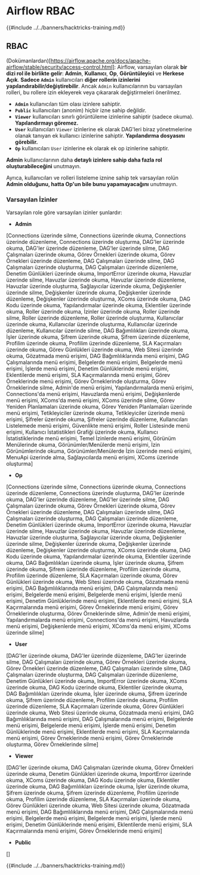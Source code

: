 # Airflow RBAC

{{#include ../../banners/hacktricks-training.md}}

## RBAC

(Dokümanlardan)\[https://airflow.apache.org/docs/apache-airflow/stable/security/access-control.html]: Airflow, varsayılan olarak **bir dizi rol ile birlikte gelir**: **Admin**, **Kullanıcı**, **Op**, **Görüntüleyici** ve **Herkese Açık**. **Sadece `Admin`** kullanıcıları **diğer rollerin izinlerini yapılandırabilir/değiştirebilir**. Ancak `Admin` kullanıcılarının bu varsayılan rolleri, bu rollere izin ekleyerek veya çıkararak değiştirmeleri önerilmez.

- **`Admin`** kullanıcıları tüm olası izinlere sahiptir.
- **`Public`** kullanıcıları (anonim) hiçbir izne sahip değildir.
- **`Viewer`** kullanıcıları sınırlı görüntüleme izinlerine sahiptir (sadece okuma). **Yapılandırmayı göremez.**
- **`User`** kullanıcıları `Viewer` izinlerine ek olarak DAG'leri biraz yönetmelerine olanak tanıyan ek kullanıcı izinlerine sahiptir. **Yapılandırma dosyasını görebilir.**
- **`Op`** kullanıcıları `User` izinlerine ek olarak ek op izinlerine sahiptir.

**Admin** kullanıcılarının daha **detaylı izinlere sahip daha fazla rol oluşturabileceğini** unutmayın.

Ayrıca, kullanıcıları ve rolleri listeleme iznine sahip tek varsayılan rolün **Admin olduğunu, hatta Op'un bile bunu yapamayacağını** unutmayın.

### Varsayılan İzinler

Varsayılan role göre varsayılan izinler şunlardır:

- **Admin**

\[Connections üzerinde silme, Connections üzerinde okuma, Connections üzerinde düzenleme, Connections üzerinde oluşturma, DAG'ler üzerinde okuma, DAG'ler üzerinde düzenleme, DAG'ler üzerinde silme, DAG Çalışmaları üzerinde okuma, Görev Örnekleri üzerinde okuma, Görev Örnekleri üzerinde düzenleme, DAG Çalışmaları üzerinde silme, DAG Çalışmaları üzerinde oluşturma, DAG Çalışmaları üzerinde düzenleme, Denetim Günlükleri üzerinde okuma, ImportError üzerinde okuma, Havuzlar üzerinde silme, Havuzlar üzerinde okuma, Havuzlar üzerinde düzenleme, Havuzlar üzerinde oluşturma, Sağlayıcılar üzerinde okuma, Değişkenler üzerinde silme, Değişkenler üzerinde okuma, Değişkenler üzerinde düzenleme, Değişkenler üzerinde oluşturma, XComs üzerinde okuma, DAG Kodu üzerinde okuma, Yapılandırmalar üzerinde okuma, Eklentiler üzerinde okuma, Roller üzerinde okuma, İzinler üzerinde okuma, Roller üzerinde silme, Roller üzerinde düzenleme, Roller üzerinde oluşturma, Kullanıcılar üzerinde okuma, Kullanıcılar üzerinde oluşturma, Kullanıcılar üzerinde düzenleme, Kullanıcılar üzerinde silme, DAG Bağımlılıkları üzerinde okuma, İşler üzerinde okuma, Şifrem üzerinde okuma, Şifrem üzerinde düzenleme, Profilim üzerinde okuma, Profilim üzerinde düzenleme, SLA Kaçırmaları üzerinde okuma, Görev Günlükleri üzerinde okuma, Web Sitesi üzerinde okuma, Gözatmada menü erişimi, DAG Bağımlılıklarında menü erişimi, DAG Çalışmalarında menü erişimi, Belgelerde menü erişimi, Belgelerde menü erişimi, İşlerde menü erişimi, Denetim Günlüklerinde menü erişimi, Eklentilerde menü erişimi, SLA Kaçırmalarında menü erişimi, Görev Örneklerinde menü erişimi, Görev Örneklerinde oluşturma, Görev Örneklerinde silme, Admin'de menü erişimi, Yapılandırmalarda menü erişimi, Connections'da menü erişimi, Havuzlarda menü erişimi, Değişkenlerde menü erişimi, XComs'da menü erişimi, XComs üzerinde silme, Görev Yeniden Planlamaları üzerinde okuma, Görev Yeniden Planlamaları üzerinde menü erişimi, Tetikleyiciler üzerinde okuma, Tetikleyiciler üzerinde menü erişimi, Şifreler üzerinde okuma, Şifreler üzerinde düzenleme, Kullanıcıları Listelemede menü erişimi, Güvenlikte menü erişimi, Roller Listesinde menü erişimi, Kullanıcı İstatistikleri Grafiği üzerinde okuma, Kullanıcı İstatistiklerinde menü erişimi, Temel İzinlerde menü erişimi, Görünüm Menülerinde okuma, Görünümler/Menülerde menü erişimi, İzin Görünümlerinde okuma, Görünümler/Menülerde İzin üzerinde menü erişimi, MenuApi üzerinde alma, Sağlayıcılarda menü erişimi, XComs üzerinde oluşturma]

- **Op**

\[Connections üzerinde silme, Connections üzerinde okuma, Connections üzerinde düzenleme, Connections üzerinde oluşturma, DAG'ler üzerinde okuma, DAG'ler üzerinde düzenleme, DAG'ler üzerinde silme, DAG Çalışmaları üzerinde okuma, Görev Örnekleri üzerinde okuma, Görev Örnekleri üzerinde düzenleme, DAG Çalışmaları üzerinde silme, DAG Çalışmaları üzerinde oluşturma, DAG Çalışmaları üzerinde düzenleme, Denetim Günlükleri üzerinde okuma, ImportError üzerinde okuma, Havuzlar üzerinde silme, Havuzlar üzerinde okuma, Havuzlar üzerinde düzenleme, Havuzlar üzerinde oluşturma, Sağlayıcılar üzerinde okuma, Değişkenler üzerinde silme, Değişkenler üzerinde okuma, Değişkenler üzerinde düzenleme, Değişkenler üzerinde oluşturma, XComs üzerinde okuma, DAG Kodu üzerinde okuma, Yapılandırmalar üzerinde okuma, Eklentiler üzerinde okuma, DAG Bağımlılıkları üzerinde okuma, İşler üzerinde okuma, Şifrem üzerinde okuma, Şifrem üzerinde düzenleme, Profilim üzerinde okuma, Profilim üzerinde düzenleme, SLA Kaçırmaları üzerinde okuma, Görev Günlükleri üzerinde okuma, Web Sitesi üzerinde okuma, Gözatmada menü erişimi, DAG Bağımlılıklarında menü erişimi, DAG Çalışmalarında menü erişimi, Belgelerde menü erişimi, Belgelerde menü erişimi, İşlerde menü erişimi, Denetim Günlüklerinde menü erişimi, Eklentilerde menü erişimi, SLA Kaçırmalarında menü erişimi, Görev Örneklerinde menü erişimi, Görev Örneklerinde oluşturma, Görev Örneklerinde silme, Admin'de menü erişimi, Yapılandırmalarda menü erişimi, Connections'da menü erişimi, Havuzlarda menü erişimi, Değişkenlerde menü erişimi, XComs'da menü erişimi, XComs üzerinde silme]

- **User**

\[DAG'ler üzerinde okuma, DAG'ler üzerinde düzenleme, DAG'ler üzerinde silme, DAG Çalışmaları üzerinde okuma, Görev Örnekleri üzerinde okuma, Görev Örnekleri üzerinde düzenleme, DAG Çalışmaları üzerinde silme, DAG Çalışmaları üzerinde oluşturma, DAG Çalışmaları üzerinde düzenleme, Denetim Günlükleri üzerinde okuma, ImportError üzerinde okuma, XComs üzerinde okuma, DAG Kodu üzerinde okuma, Eklentiler üzerinde okuma, DAG Bağımlılıkları üzerinde okuma, İşler üzerinde okuma, Şifrem üzerinde okuma, Şifrem üzerinde düzenleme, Profilim üzerinde okuma, Profilim üzerinde düzenleme, SLA Kaçırmaları üzerinde okuma, Görev Günlükleri üzerinde okuma, Web Sitesi üzerinde okuma, Gözatmada menü erişimi, DAG Bağımlılıklarında menü erişimi, DAG Çalışmalarında menü erişimi, Belgelerde menü erişimi, Belgelerde menü erişimi, İşlerde menü erişimi, Denetim Günlüklerinde menü erişimi, Eklentilerde menü erişimi, SLA Kaçırmalarında menü erişimi, Görev Örneklerinde menü erişimi, Görev Örneklerinde oluşturma, Görev Örneklerinde silme]

- **Viewer**

\[DAG'ler üzerinde okuma, DAG Çalışmaları üzerinde okuma, Görev Örnekleri üzerinde okuma, Denetim Günlükleri üzerinde okuma, ImportError üzerinde okuma, XComs üzerinde okuma, DAG Kodu üzerinde okuma, Eklentiler üzerinde okuma, DAG Bağımlılıkları üzerinde okuma, İşler üzerinde okuma, Şifrem üzerinde okuma, Şifrem üzerinde düzenleme, Profilim üzerinde okuma, Profilim üzerinde düzenleme, SLA Kaçırmaları üzerinde okuma, Görev Günlükleri üzerinde okuma, Web Sitesi üzerinde okuma, Gözatmada menü erişimi, DAG Bağımlılıklarında menü erişimi, DAG Çalışmalarında menü erişimi, Belgelerde menü erişimi, Belgelerde menü erişimi, İşlerde menü erişimi, Denetim Günlüklerinde menü erişimi, Eklentilerde menü erişimi, SLA Kaçırmalarında menü erişimi, Görev Örneklerinde menü erişimi]

- **Public**

\[]

{{#include ../../banners/hacktricks-training.md}}
